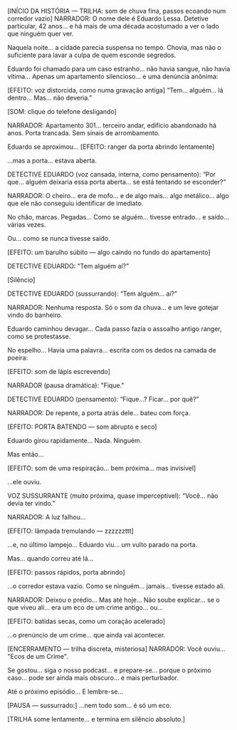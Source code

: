 [INÍCIO DA HISTÓRIA — TRILHA: som de chuva fina, passos ecoando num corredor vazio]
NARRADOR:
O nome dele é Eduardo Lessa.
Detetive particular, 42 anos… e há mais de uma década acostumado a ver o lado que ninguém quer ver.

Naquela noite… a cidade parecia suspensa no tempo.
Chovia, mas não o suficiente para lavar a culpa de quem esconde segredos.

Eduardo foi chamado para um caso estranho… não havia sangue, não havia vítima…
Apenas um apartamento silencioso… e uma denúncia anônima:

[EFEITO: voz distorcida, como numa gravação antiga]
“Tem… alguém… lá dentro… Mas… não deveria.”

[SOM: clique do telefone desligando]

NARRADOR:
Apartamento 301… terceiro andar, edifício abandonado há anos.
Porta trancada.
Sem sinais de arrombamento.

Eduardo se aproximou…
[EFEITO: ranger da porta abrindo lentamente]

…mas a porta… estava aberta.

DETECTIVE EDUARDO (voz cansada, interna, como pensamento):
“Por que… alguém deixaria essa porta aberta… se está tentando se esconder?”

NARRADOR:
O cheiro… era de mofo…
e de algo mais… algo metálico…
algo que ele não conseguiu identificar de imediato.

No chão, marcas. Pegadas…
Como se alguém… tivesse entrado… e saído… várias vezes.

Ou… como se nunca tivesse saído.

[EFEITO: um barulho súbito — algo caindo no fundo do apartamento]

DETECTIVE EDUARDO:
“Tem alguém aí?”

[Silêncio]

DETECTIVE EDUARDO (sussurrando):
“Tem alguém… aí?”

NARRADOR:
Nenhuma resposta.
Só o som da chuva… e um leve gotejar vindo do banheiro.

Eduardo caminhou devagar…
Cada passo fazia o assoalho antigo ranger, como se protestasse.

No espelho…
Havia uma palavra… escrita com os dedos na camada de poeira:

[EFEITO: som de lápis escrevendo]

NARRADOR (pausa dramática):
"Fique."

DETECTIVE EDUARDO (pensamento):
“Fique…? Ficar… por quê?”

NARRADOR:
De repente, a porta atrás dele… bateu com força.

[EFEITO: PORTA BATENDO — som abrupto e seco]

Eduardo girou rapidamente…
Nada.
Ninguém.

Mas então…

[EFEITO: som de uma respiração… bem próxima… mas invisível]

…ele ouviu.

VOZ SUSSURRANTE (muito próxima, quase imperceptível):
“Você… não devia ter vindo.”

NARRADOR:
A luz falhou…

[EFEITO: lâmpada tremulando — zzzzzzttt]

…e, no último lampejo…
Eduardo viu… um vulto parado na porta.

Mas… quando correu até lá…

[EFEITO: passos rápidos, porta abrindo]

…o corredor estava vazio.
Como se ninguém… jamais… tivesse estado ali.

NARRADOR:
Deixou o prédio…
Mas até hoje…
Não soube explicar…
se o que viveu ali…
era um eco de um crime antigo…
ou…

[EFEITO: batidas secas, como um coração acelerado]

…o prenúncio de um crime… que ainda vai acontecer.

[ENCERRAMENTO — trilha discreta, misteriosa]
NARRADOR:
Você ouviu… "Ecos de um Crime".

Se gostou… siga o nosso podcast…
e prepare-se…
porque o próximo caso…
pode ser ainda mais obscuro… e mais perturbador.

Até o próximo episódio…
E lembre-se…

[PAUSA — sussurrado:]
…nem todo som… é só um eco.

[TRILHA some lentamente… e termina em silêncio absoluto.]